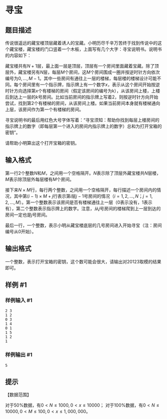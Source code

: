 # 寻宝

## 题目描述

传说很遥远的藏宝楼顶层藏着诱人的宝藏。小明历尽千辛万苦终于找到传说中的这个藏宝楼，藏宝楼的门口竖着一个木板，上面写有几个大字：寻宝说明书。说明书的内容如下：

藏宝楼共有$N+1$层，最上面一层是顶层，顶层有一个房间里面藏着宝藏。除了顶层外，藏宝楼另有$N$层，每层$M$个房间，这$M$个房间围成一圈并按逆时针方向依次编号为$0,…,M-1$。其中一些房间有通往上一层的楼梯，每层楼的楼梯设计可能不同。每个房间里有一个指示牌，指示牌上有一个数字$x$，表示从这个房间开始按逆时针方向选择第$x$个有楼梯的房间（假定该房间的编号为k），从该房间上楼，上楼后到达上一层的$k$号房间。比如当前房间的指示牌上写着$2$，则按逆时针方向开始尝试，找到第$2$个有楼梯的房间，从该房间上楼。如果当前房间本身就有楼梯通向上层，该房间作为第一个有楼梯的房间。

寻宝说明书的最后用红色大号字体写着：“寻宝须知：帮助你找到每层上楼房间的指示牌上的数字（即每层第一个进入的房间内指示牌上的数字）总和为打开宝箱的密钥”。

请帮助小明算出这个打开宝箱的密钥。

## 输入格式

第一行$2$个整数$N$和$M$，之间用一个空格隔开。$N$表示除了顶层外藏宝楼共$N$层楼，$M$表示除顶层外每层楼有$M$个房间。

接下来$N \times M$行，每行两个整数，之间用一个空格隔开，每行描述一个房间内的情况，其中第$(i-1) \times M+j$行表示第$i$层$j-1$号房间的情况（$i=1,2,…, N$；$j=1,2,…,M$）。第一个整数表示该房间是否有楼梯通往上一层（$0$表示没有，$1$表示有），第二个整数表示指示牌上的数字。注意，从$j$号房间的楼梯爬到上一层到达的房间一定也是$j$号房间。

最后一行，一个整数，表示小明从藏宝楼底层的几号房间进入开始寻宝（注：房间编号从$0$开始）。

## 输出格式

一个整数，表示打开宝箱的密钥，这个数可能会很大，请输出对$20123$取模的结果即可。

## 样例 #1

### 样例输入 #1

```
2 3
1 2
0 3
1 4
0 1
1 5
1 2
1
```

### 样例输出 #1

```
5
```

## 提示

【数据范围】

对于50%数据，有$0<N≤1000,0<x≤10000$；
对于100%数据，有$0<N≤10000,0<M≤100,0<x≤1,000,000$。
